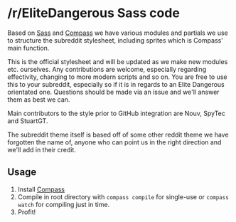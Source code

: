 # /r/EliteDangerous Sass code
Based on [Sass](http://sass-lang.com/) and [Compass](http://compass-style.org/) we have various modules and partials we use to structure the subreddit stylesheet, including sprites which is Compass' main function.

This is the official stylesheet and will be updated as we make new modules etc. ourselves. Any contributions are welcome, especially regarding effectivity, changing to more modern scripts and so on. You are free to use this to your subreddit, especially so if it is in regards to an Elite Dangerous orientated one. Questions should be made via an issue and we'll answer them as best we can.

Main contributors to the style prior to GitHub integration are Nouv, SpyTec and StuartGT.

The subreddit theme itself is based off of some other reddit theme we have forgotten the name of, anyone who can point us in the right direction and we'll add in their credit.

## Usage

1. Install [Compass](http://compass-style.org/)
1. Compile in root directory with `compass compile` for single-use or `compass watch` for compiling just in time.
1. Profit!
